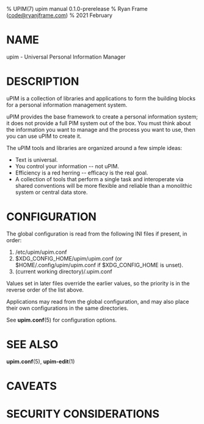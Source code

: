% UPIM(7) upim manual 0.1.0-prerelease
% Ryan Frame (code@ryanjframe.com)
% 2021 February

# NAME

upim - Universal Personal Information Manager


# DESCRIPTION

uPIM is a collection of libraries and applications to form the building blocks
for a personal information management system.

uPIM provides the base framework to create a personal information system; it
does not provide a full PIM system out of the box. You must think about the
information you want to manage and the process you want to use, then you can use
uPIM to create it.

The uPIM tools and libraries are organized around a few simple ideas:

* Text is universal.
* You control your information -- not uPIM.
* Efficiency is a red herring -- efficacy is the real goal.
* A collection of tools that perform a single task and interoperate via shared
  conventions will be more flexible and reliable than a monolithic system or
  central data store.


# CONFIGURATION

The global configuration is read from the following INI files if present, in
order:

1. /etc/upim/upim.conf
2. $XDG_CONFIG_HOME/upim/upim.conf (or $HOME/.config/upim/upim.conf if
   $XDG_CONFIG_HOME is unset).
3. (current working directory)/.upim.conf

Values set in later files override the earlier values, so the priority is in the
reverse order of the list above.

Applications may read from the global configuration, and may also place their
own configurations in the same directories.

See **upim.conf**(5) for configuration options.


# SEE ALSO

**upim.conf**(5), **upim-edit**(1)


# CAVEATS


# SECURITY CONSIDERATIONS

